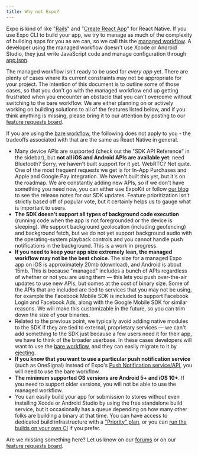 ```yaml
---
title: Why not Expo?
---
```


Expo is kind of like "[Rails](https://rubyonrails.org/)" and "[Create React App](https://github.com/facebook/create-react-app)" for React Native. If you use Expo CLI to build your app, we try to manage as much of the complexity of building apps for you as we can, so we call this the [managed workflow](../../introduction/managed-vs-bare/). A developer using the managed workflow doesn't use Xcode or Android Studio, they just write JavaScript code and manage configuration through [app.json](../../workflow/configuration/).

The managed workflow isn't ready to be used for *every app* yet. There are plenty of cases where its current constraints may not be appropriate for your project. The intention of this document is to outline some of those cases, so that you don't go with the managed workflow end up getting frustrated when you encounter an obstacle that you can't overcome without switching to the bare workflow. We are either planning on or actively working on building solutions to all of the features listed below, and if you think anything is missing, please bring it to our attention by posting to our [feature requests board](https://expo.canny.io/feature-requests).

If you are using the [bare workflow](../../introduction/managed-vs-bare/), the following does not apply to you - the tradeoffs associated with that are the same as React Native in general.

- Many device APIs are supported (check out the "SDK API Reference" in the sidebar), but **not all iOS and Android APIs are available yet**: need Bluetooth? Sorry, we haven't built support for it yet. WebRTC? Not quite. One of the most frequent requests we get is for In-App Purchases and Apple and Google Pay integration. We haven't built this yet, but it's on the roadmap. We are constantly adding new APIs, so if we don't have something you need now, you can either use ExpoKit or follow [our blog](https://blog.expo.io) to see the release notes for our SDK updates. Feature prioritization isn't strictly based off of popular vote, but it certainly helps us to gauge what is important to users.
- **The SDK doesn't support all types of background code execution** (running code when the app is not foregrounded or the device is sleeping). We support background geolocation (including geofencing) and background fetch, but we do not yet support background audio with the operating-system playback controls and you cannot handle push notifications in the background. This is a work in progress.
- **If you need to keep your app size extremely lean, the managed workflow may not be the best choice**. The size for a managed Expo app on iOS is approximately 20mb (download), and Android is about 15mb. This is because "managed" includes a bunch of APIs regardless of whether or not you are using them &mdash; this lets you push over-the-air updates to use new APIs, but comes at the cost of binary size. Some of the APIs that are included are tied to services that you may not be using, for example the Facebook Mobile SDK is included to support Facebook Login and Facebook Ads, along with the Google Mobile SDK for similar reasons. We will make this customizable in the future, so you can trim down the size of your binaries.
- Related to the previous point, we typically avoid adding native modules to the SDK if they are tied to external, proprietary services &mdash; we can't add something to the SDK just because a few users need it for their app, we have to think of the broader userbase. In these cases developers will want to use the [bare workflow](../../introduction/managed-vs-bare/), and they can easily migrate to it by [ejecting](../../workflow/customizing/).
- **If you know that you want to use a particular push notification service** (such as OneSignal) instead of Expo's [Push Notification service/API](../../guides/push-notifications/), you will need to use the bare workflow.
- **The minimum supported OS versions are Android 5+ and iOS 10+**. If you need to support older versions, you will not be able to use the managed workflow.
- You can easily build your app for submission to stores without even installing Xcode or Android Studio by using the free standalone build service, but it occasionally has a queue depending on how many other folks are building a binary at that time. You can have access to dedicated build infrastructure with a ["Priority" plan](https://expo.io/developer-services), or you can [run the builds on your own CI](../../distribution/turtle-cli/) if you prefer.

Are we missing something here? Let us know on our [forums](http://forums.expo.io/) or on our [feature requests board](https://expo.canny.io/feature-requests).
